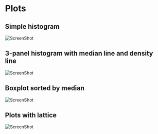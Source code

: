 Plots
=
## Simple histogram

![ScreenShot](https://raw.github.com/ghromis/R/master/Plots/simpleHistogram.jpeg)

##  3-panel histogram with median line and density line

![ScreenShot](https://raw.github.com/ghromis/R/master/Plots/3panelHist.jpeg)

## Boxplot sorted by median

![ScreenShot](https://raw.github.com/ghromis/R/master/Plots/boxplot.jpeg)

## Plots with lattice

![ScreenShot](https://raw.github.com/ghromis/R/master/Plots/lattice.jpeg)
